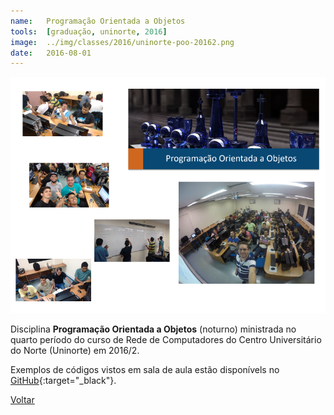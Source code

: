 ```yaml
---
name:  	Programação Orientada a Objetos
tools: 	[graduação, uninorte, 2016]
image: 	../img/classes/2016/uninorte-poo-20162.png
date: 	2016-08-01
---
```


![](../img/classes/2016/uninorte-poo-20162.png)

Disciplina **Programação Orientada a Objetos** (noturno) ministrada no quarto período do curso de Rede de Computadores do Centro Universitário do Norte (Uninorte) em 2016/2.

Exemplos de códigos vistos em sala de aula estão disponívels no [GitHub][poo-rcn04s1]{:target="_black"}.

[poo-rcn04s1]: https://github.com/orlewilson/poo-rcn04s1

<p class="text-center">
	<a class="btn btn-outline-primary mt-1" href="{{ site.baseurl }}/classes/">Voltar</a>
</p>
